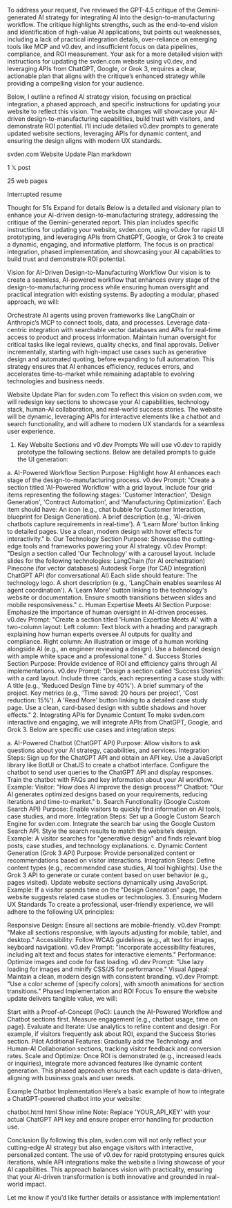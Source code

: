 To address your request, I’ve reviewed the GPT-4.5 critique of the Gemini-generated AI strategy for integrating AI into the design-to-manufacturing workflow. The critique highlights strengths, such as the end-to-end vision and identification of high-value AI applications, but points out weaknesses, including a lack of practical integration details, over-reliance on emerging tools like MCP and v0.dev, and insufficient focus on data pipelines, compliance, and ROI measurement. Your ask for a more detailed vision with instructions for updating the svden.com website using v0.dev, and leveraging APIs from ChatGPT, Google, or Grok 3, requires a clear, actionable plan that aligns with the critique’s enhanced strategy while providing a compelling vision for your audience.

Below, I outline a refined AI strategy vision, focusing on practical integration, a phased approach, and specific instructions for updating your website to reflect this vision. The website changes will showcase your AI-driven design-to-manufacturing capabilities, build trust with visitors, and demonstrate ROI potential. I’ll include detailed v0.dev prompts to generate updated website sections, leveraging APIs for dynamic content, and ensuring the design aligns with modern UX standards.

svden.com Website Update Plan
markdown

1 𝕏 post



25 web pages






Interrupted
resume



Thought for
51s
Expand for details
Below is a detailed and visionary plan to enhance your AI-driven design-to-manufacturing strategy, addressing the critique of the Gemini-generated report. This plan includes specific instructions for updating your website, svden.com, using v0.dev for rapid UI prototyping, and leveraging APIs from ChatGPT, Google, or Grok 3 to create a dynamic, engaging, and informative platform. The focus is on practical integration, phased implementation, and showcasing your AI capabilities to build trust and demonstrate ROI potential.

Vision for AI-Driven Design-to-Manufacturing Workflow
Our vision is to create a seamless, AI-powered workflow that enhances every stage of the design-to-manufacturing process while ensuring human oversight and practical integration with existing systems. By adopting a modular, phased approach, we will:

Orchestrate AI agents using proven frameworks like LangChain or Anthropic’s MCP to connect tools, data, and processes.
Leverage data-centric integration with searchable vector databases and APIs for real-time access to product and process information.
Maintain human oversight for critical tasks like legal reviews, quality checks, and final approvals.
Deliver incrementally, starting with high-impact use cases such as generative design and automated quoting, before expanding to full automation.
This strategy ensures that AI enhances efficiency, reduces errors, and accelerates time-to-market while remaining adaptable to evolving technologies and business needs.

Website Update Plan for svden.com
To reflect this vision on svden.com, we will redesign key sections to showcase your AI capabilities, technology stack, human-AI collaboration, and real-world success stories. The website will be dynamic, leveraging APIs for interactive elements like a chatbot and search functionality, and will adhere to modern UX standards for a seamless user experience.

1. Key Website Sections and v0.dev Prompts
We will use v0.dev to rapidly prototype the following sections. Below are detailed prompts to guide the UI generation:

a. AI-Powered Workflow Section
Purpose: Highlight how AI enhances each stage of the design-to-manufacturing process.
v0.dev Prompt:
"Create a section titled 'AI-Powered Workflow' with a grid layout. Include four grid items representing the following stages: 'Customer Interaction', 'Design Generation', 'Contract Automation', and 'Manufacturing Optimization'. Each item should have:
An icon (e.g., chat bubble for Customer Interaction, blueprint for Design Generation).
A brief description (e.g., 'AI-driven chatbots capture requirements in real-time').
A 'Learn More' button linking to detailed pages. Use a clean, modern design with hover effects for interactivity."
b. Our Technology Section
Purpose: Showcase the cutting-edge tools and frameworks powering your AI strategy.
v0.dev Prompt:
"Design a section called 'Our Technology' with a carousel layout. Include slides for the following technologies:
LangChain (for AI orchestration)
Pinecone (for vector databases)
Autodesk Forge (for CAD integration)
ChatGPT API (for conversational AI) Each slide should feature:
The technology logo.
A short description (e.g., 'LangChain enables seamless AI agent coordination').
A 'Learn More' button linking to the technology's website or documentation. Ensure smooth transitions between slides and mobile responsiveness."
c. Human Expertise Meets AI Section
Purpose: Emphasize the importance of human oversight in AI-driven processes.
v0.dev Prompt:
"Create a section titled 'Human Expertise Meets AI' with a two-column layout:
Left column: Text block with a heading and paragraph explaining how human experts oversee AI outputs for quality and compliance.
Right column: An illustration or image of a human working alongside AI (e.g., an engineer reviewing a design). Use a balanced design with ample white space and a professional tone."
d. Success Stories Section
Purpose: Provide evidence of ROI and efficiency gains through AI implementations.
v0.dev Prompt:
"Design a section called 'Success Stories' with a card layout. Include three cards, each representing a case study with:
A title (e.g., 'Reduced Design Time by 40%').
A brief summary of the project.
Key metrics (e.g., 'Time saved: 20 hours per project', 'Cost reduction: 15%').
A 'Read More' button linking to a detailed case study page. Use a clean, card-based design with subtle shadows and hover effects."
2. Integrating APIs for Dynamic Content
To make svden.com interactive and engaging, we will integrate APIs from ChatGPT, Google, and Grok 3. Below are specific use cases and integration steps:

a. AI-Powered Chatbot (ChatGPT API)
Purpose: Allow visitors to ask questions about your AI strategy, capabilities, and services.
Integration Steps:
Sign up for the ChatGPT API and obtain an API key.
Use a JavaScript library like BotUI or ChatJS to create a chatbot interface.
Configure the chatbot to send user queries to the ChatGPT API and display responses.
Train the chatbot with FAQs and key information about your AI workflow.
Example:
Visitor: "How does AI improve the design process?"
Chatbot: "Our AI generates optimized designs based on your requirements, reducing iterations and time-to-market."
b. Search Functionality (Google Custom Search API)
Purpose: Enable visitors to quickly find information on AI tools, case studies, and more.
Integration Steps:
Set up a Google Custom Search Engine for svden.com.
Integrate the search bar using the Google Custom Search API.
Style the search results to match the website’s design.
Example:
A visitor searches for "generative design" and finds relevant blog posts, case studies, and technology explanations.
c. Dynamic Content Generation (Grok 3 API)
Purpose: Provide personalized content or recommendations based on visitor interactions.
Integration Steps:
Define content types (e.g., recommended case studies, AI tool highlights).
Use the Grok 3 API to generate or curate content based on user behavior (e.g., pages visited).
Update website sections dynamically using JavaScript.
Example:
If a visitor spends time on the "Design Generation" page, the website suggests related case studies or technologies.
3. Ensuring Modern UX Standards
To create a professional, user-friendly experience, we will adhere to the following UX principles:

Responsive Design: Ensure all sections are mobile-friendly.
v0.dev Prompt: "Make all sections responsive, with layouts adjusting for mobile, tablet, and desktop."
Accessibility: Follow WCAG guidelines (e.g., alt text for images, keyboard navigation).
v0.dev Prompt: "Incorporate accessibility features, including alt text and focus states for interactive elements."
Performance: Optimize images and code for fast loading.
v0.dev Prompt: "Use lazy loading for images and minify CSS/JS for performance."
Visual Appeal: Maintain a clean, modern design with consistent branding.
v0.dev Prompt: "Use a color scheme of [specify colors], with smooth animations for section transitions."
Phased Implementation and ROI Focus
To ensure the website update delivers tangible value, we will:

Start with a Proof-of-Concept (PoC): Launch the AI-Powered Workflow and Chatbot sections first. Measure engagement (e.g., chatbot usage, time on page).
Evaluate and Iterate: Use analytics to refine content and design. For example, if visitors frequently ask about ROI, expand the Success Stories section.
Pilot Additional Features: Gradually add the Technology and Human-AI Collaboration sections, tracking visitor feedback and conversion rates.
Scale and Optimize: Once ROI is demonstrated (e.g., increased leads or inquiries), integrate more advanced features like dynamic content generation.
This phased approach ensures that each update is data-driven, aligning with business goals and user needs.

Example Chatbot Implementation
Here’s a basic example of how to integrate a ChatGPT-powered chatbot into your website:

chatbot.html
html
Show inline
Note: Replace 'YOUR_API_KEY' with your actual ChatGPT API key and ensure proper error handling for production use.

Conclusion
By following this plan, svden.com will not only reflect your cutting-edge AI strategy but also engage visitors with interactive, personalized content. The use of v0.dev for rapid prototyping ensures quick iterations, while API integrations make the website a living showcase of your AI capabilities. This approach balances vision with practicality, ensuring that your AI-driven transformation is both innovative and grounded in real-world impact.

Let me know if you’d like further details or assistance with implementation!